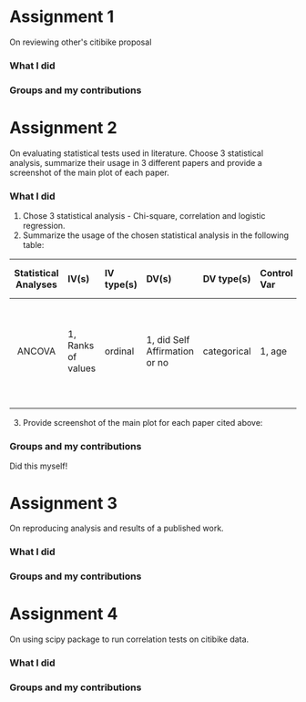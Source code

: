 # Assignment 1

On reviewing other's citibike proposal

### What I did


### Groups and my contributions


# Assignment 2

On evaluating statistical tests used in literature. Choose 3 statistical analysis, summarize their usage in 3 different papers and provide a screenshot of the main plot of each paper.  

### What I did

1) Chose 3 statistical analysis - Chi-square, correlation and logistic regression. 
2) Summarize the usage of the chosen statistical analysis in the following table: 

| **Statistical Analyses**	|  **IV(s)**  |  **IV type(s)** |  **DV(s)**  |  **DV type(s)**  |  **Control Var** | **Control Var type**  | **Question to be answered** | **_H0_** | **alpha** | **link to paper**| 
|:----------:|:----------|:------------|:-------------|:-------------|:------------|:------------- |:------------------|:----:|:-------:|:-------|
ANCOVA	| 1, Ranks of values | ordinal | 1, did Self Affirmation or no| categorical | 1, age | continuous (could also be categorical) | 	Do participants in self-affirmation rak  value significantly higher than control group | Ranks test groups <= Ranks control group | 0.05 | [Self-Affirmation Improves Problem-Solving under Stress](http://journals.plos.org/plosone/article?id=10.1371/journal.pone.0062593) |
  |||||||||


3) Provide screenshot of the main plot for each paper cited above: 




### Groups and my contributions

Did this myself! 


# Assignment 3

On reproducing analysis and results of a published work. 

### What I did





### Groups and my contributions


# Assignment 4

On using scipy package to run correlation tests on citibike data. 

### What I did


### Groups and my contributions